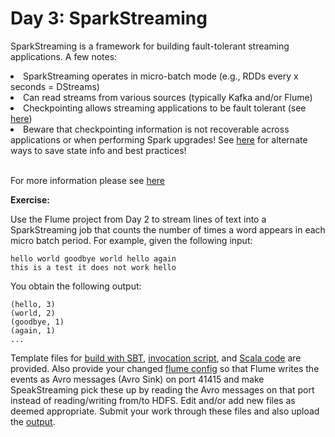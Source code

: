 # Day 3: SparkStreaming

SparkStreaming is a framework for building fault-tolerant streaming applications. A few notes:

<li>SparkStreaming operates in micro-batch mode (e.g., RDDs every x seconds = DStreams)</li>
<li>Can read streams from various sources (typically Kafka and/or Flume)</li>
<li>Checkpointing allows streaming applications to be fault tolerant (see <a href="https://techvidvan.com/tutorials/spark-streaming-checkpoint/">here</a>)</li>
<li>Beware that checkpointing information is not recoverable across applications or when performing Spark upgrades! See <a href="http://blog.cloudera.com/blog/2017/06/offset-management-for-apache-kafka-with-apache-spark-streaming/">here</a> for alternate ways to save state info and best practices!</li>

<br>For more information please see <a href="https://spark.apache.org/streaming/">here</a>

<b>Exercise:</b>

Use the Flume project from Day 2 to stream lines of text into a SparkStreaming job that counts the number of times a word appears in each micro batch period. For example, given the following input: 

```
hello world goodbye world hello again
this is a test it does not work hello
```

You obtain the following output:

```
(hello, 3)
(world, 2)
(goodbye, 1)
(again, 1)
...
```

Template files for <a href="build.sbt">build with SBT</a>, <a href="run.sh">invocation script</a>, and <a href="src/main/scala/com/cloudera/sdk/SparkStreamExample.scala">Scala code</a> are provided. Also provide your changed <a href="job.config">flume config</a> so that Flume writes the events as Avro messages (Avro Sink) on port 41415 and make SpeakStreaming pick these up by reading the Avro messages on that port instead of reading/writing from/to HDFS. Edit and/or add new files as deemed appropriate. Submit your work through these files and also upload the <a href="output.txt">output</a>.